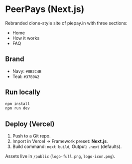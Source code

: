
# PeerPays (Next.js)

Rebranded clone-style site of piepay.in with three sections:
- Home
- How it works
- FAQ

## Brand
- Navy: `#0B2C4B`
- Teal: `#37B0A2`

## Run locally
```bash
npm install
npm run dev
```

## Deploy (Vercel)
1. Push to a Git repo.
2. Import in Vercel -> Framework preset: **Next.js**.
3. Build command: `next build`, Output: `.next` (defaults).

Assets live in `/public` (`logo-full.png`, `logo-icon.png`).
